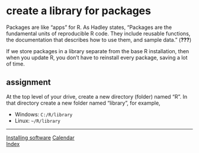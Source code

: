 
# create a library for packages

Packages are like “apps” for R. As Hadley states, “Packages are the
fundamental units of reproducible R code. They include reusable
functions, the documentation that describes how to use them, and sample
data.”
(<span class="citeproc-not-found" data-reference-id="wickhamgrolemund2016">**???**</span>)

If we store packages in a library separate from the base R installation,
then when you update R, you don’t have to reinstall every package,
saving a lot of time.

## assignment

At the top level of your drive, create a new directory (folder) named
“R”. In that directory create a new folder named “library”, for
example,

  - Windows: `C:/R/library`
  - Linux: `~/R/library`

-----

[Installing software](cm501_software-start.md)
[Calendar](../README.md#calendar)  
[Index](../README.md#index)
